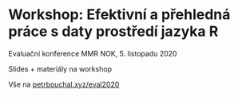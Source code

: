 # Workshop: Efektivní a přehledná práce s daty prostředí jazyka R

Evaluační konference MMR NOK, 5. listopadu 2020

Slides + materiály na workshop

Vše na [petrbouchal.xyz/eval2020](https://petrbouchal.xyz/eval2020)
